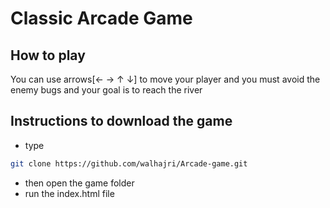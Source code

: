 # Classic Arcade Game

## How to play

You can use arrows[← → ↑ ↓] to move your player and you must avoid the enemy bugs and your goal is to reach the river   

## Instructions to download the game

- type 
```sh
git clone https://github.com/walhajri/Arcade-game.git
```
- then open the game folder
- run the index.html file

